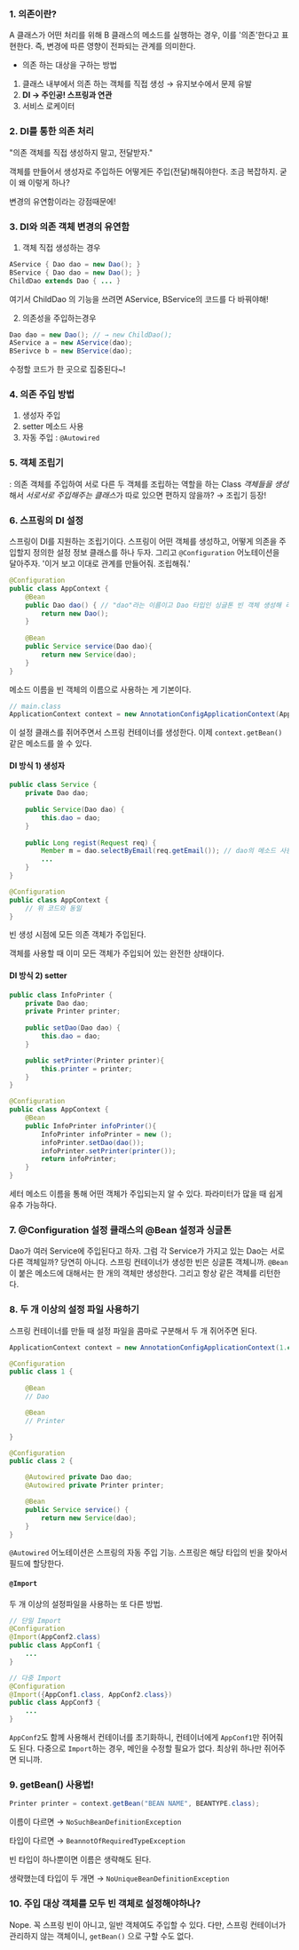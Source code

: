### 1. 의존이란?

A 클래스가 어떤 처리를 위해 B 클래스의 메소드를 실행하는 경우, 이를 '의존'한다고 표현한다. 
즉, 변경에 따른 영향이 전파되는 관계를 의미한다.

- 의존 하는 대상을 구하는 방법
1) 클래스 내부에서 의존 하는 객체를 직접 생성 → 유지보수에서 문제 유발
2) **DI → 주인공! 스프링과 연관**
3) 서비스 로케이터


### 2. DI를 통한 의존 처리

"의존 객체를 직접 생성하지 말고, 전달받자."

객체를 만들어서 생성자로 주입하든 어떻게든 주입(전달)해줘야한다. 조금 복잡하지. 굳이 왜 이렇게 하나?

변경의 유연함이라는 강점때문에!


### 3. DI와 의존 객체 변경의 유연함

1) 객체 직접 생성하는 경우
```java
AService { Dao dao = new Dao(); }
BService { Dao dao = new Dao(); }
ChildDao extends Dao { ... }
```
여기서 ChildDao 의 기능을 쓰려면 AService, BService의 코드를 다 바꿔야해!

2) 의존성을 주입하는경우
```java
Dao dao = new Dao(); // → new ChildDao();
AService a = new AService(dao);
BSerivce b = new BService(dao);
```

수정할 코드가 한 곳으로 집중된다~!

### 4. 의존 주입 방법

1) 생성자 주입
2) setter 메소드 사용
3) 자동 주입 : `@Autowired`


### 5. 객체 조립기

: 의존 객체를 주입하여 서로 다른 두 객체를 조립하는 역할을 하는 Class
*객체들을 생성*해서 *서로서로 주입해주는 클래스*가 따로 있으면 편하지 않을까? → 조립기 등장!


### 6. 스프링의 DI 설정

스프링이 DI를 지원하는 조립기이다.
스프링이 어떤 객체를 생성하고, 어떻게 의존을 주입할지 정의한 설정 정보 클래스를 하나 두자.
그리고 `@Configuration` 어노테이션을 달아주자. '이거 보고 이대로 관계를 만들어줘. 조립해줘.'

```java
@Configuration
public class AppContext {
	@Bean
	public Dao dao() { // "dao"라는 이름이고 Dao 타입인 싱글톤 빈 객체 생성해 리턴
		return new Dao();
	}
	
	@Bean
	public Service service(Dao dao){
		return new Service(dao);
	}
}
```

메소드 이름을 빈 객체의 이름으로 사용하는 게 기본이다.

```java
// main.class
ApplicationContext context = new AnnotationConfigApplicationContext(AppContext.class);
```

이 설정 클래스를 쥐어주면서 스프링 컨테이너를 생성한다. 
이제 `context.getBean()` 같은 메소드를 쓸 수 있다. 



#### DI 방식 1) 생성자

```java
public class Service {
	private Dao dao;
	
	public Service(Dao dao) {
		this.dao = dao;
	}
	
	public Long regist(Request req) {
		Member m = dao.selectByEmail(req.getEmail()); // dao의 메소드 사용
		...
	}
}

@Configuration
public class AppContext {
	// 위 코드와 동일
}
```

빈 생성 시점에 모든 의존 객체가 주입된다.

객체를 사용할 때 이미 모든 객체가 주입되어 있는 완전한 상태이다.

#### DI 방식 2) setter

```java
public class InfoPrinter {
	private Dao dao;
	private Printer printer;
	
	public setDao(Dao dao) {
		this.dao = dao;
	}

	public setPrinter(Printer printer){
		this.printer = printer;
	}
}
```

```java
@Configuration
public class AppContext {
	@Bean
	public InfoPrinter infoPrinter(){
		InfoPrinter infoPrinter = new ();
		infoPrinter.setDao(dao());
		infoPrinter.setPrinter(printer());
		return infoPrinter;
	}
}
```

세터 메소드 이름을 통해 어떤 객체가 주입되는지 알 수 있다.
파라미터가 많을 때 쉽게 유추 가능하다.


### 7. @Configuration 설정 클래스의 @Bean 설정과 싱글톤

Dao가 여러 Service에 주입된다고 하자. 그럼 각 Service가 가지고 있는 Dao는 서로 다른 객체일까? 당연히 아니다. 스프링 컨테이너가 생성한 빈은 싱글톤 객체니까. `@Bean`이 붙은 메소드에 대해서는 한 개의 객체만 생성한다. 그리고 항상 같은 객체를 리턴한다.


### 8. 두 개 이상의 설정 파일 사용하기

스프링 컨테이너를 만들 때 설정 파일을 콤마로 구분해서 두 개 쥐어주면 된다.

```java
ApplicationContext context = new AnnotationConfigApplicationContext(1.class, 2.class);
```

```java
@Configuration
public class 1 {
	
	@Bean
	// Dao

	@Bean
	// Printer

}
```

```java
@Configuration
public class 2 {

	@Autowired private Dao dao;
	@Autowired private Printer printer;

	@Bean
	public Service service() {
		return new Service(dao);
	}
}
```

`@Autowired` 어노테이션은 스프링의 자동 주입 기능. 스프링은 해당 타입의 빈을 찾아서 필드에 할당한다. 


#### `@Import`

두 개 이상의 설정파일을 사용하는 또 다른 방법.

```java
// 단일 Import
@Configuration
@Import(AppConf2.class)
public class AppConf1 {
	...
}
```

```java
// 다중 Import
@Configuration
@Import({AppConf1.class, AppConf2.class})
public class AppConf3 {
	...
}
```

`AppConf2`도 함께 사용해서 컨테이너를 초기화하니, 컨테이너에게 `AppConf1`만 쥐어줘도 된다.
다중으로 `Import`하는 경우, 메인을 수정할 필요가 없다. 최상위 하나만 쥐어주면 되니까.


### 9. getBean() 사용법!

```java
Printer printer = context.getBean("BEAN NAME", BEANTYPE.class);
```

이름이 다르면 → `NoSuchBeanDefinitionException`

타입이 다르면 → `BeannotOfRequiredTypeException`

빈 타입이 하나뿐이면 이름은 생략해도 된다.

생략했는데 타입이 두 개면 → `NoUniqueBeanDefinitionException`



### 10. 주입 대상 객체를 모두 빈 객체로 설정해야하나?

Nope. 꼭 스프링 빈이 아니고, 일반 객체여도 주입할 수 있다.
다만, 스프링 컨테이너가 관리하지 않는 객체이니, `getBean()` 으로 구할 수도 없다.